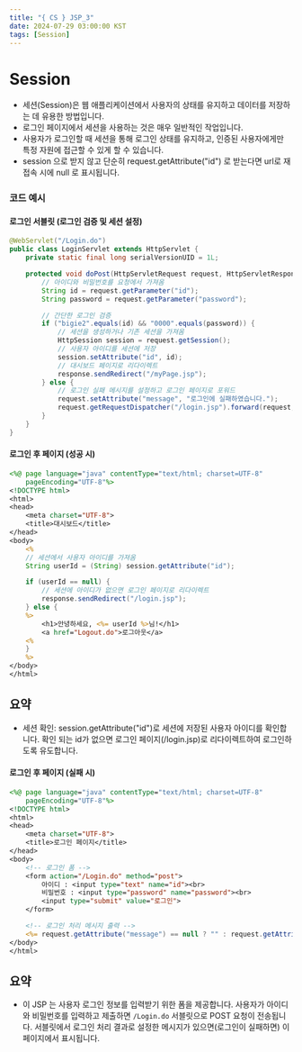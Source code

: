 ```yaml
---
title: "{ CS } JSP_3"
date: 2024-07-29 03:00:00 KST
tags: [Session]
---
```


# Session

- 세션(Session)은 웹 애플리케이션에서 사용자의 상태를 유지하고 데이터를 저장하는 데 유용한 방법입니다.
- 로그인 페이지에서 세션을 사용하는 것은 매우 일반적인 작업입니다.
- 사용자가 로그인할 때 세션을 통해 로그인 상태를 유지하고, 인증된 사용자에게만 특정 자원에 접근할 수 있게 할 수 있습니다.
- session 으로 받지 않고 단순히 request.getAttribute("id") 로 받는다면 url로 재접속 시에 null 로 표시됩니다.

### 코드 예시

#### 로그인 서블릿 (로그인 검증 및 세션 설정)

```java
@WebServlet("/Login.do")
public class LoginServlet extends HttpServlet {
    private static final long serialVersionUID = 1L;

    protected void doPost(HttpServletRequest request, HttpServletResponse response) throws ServletException, IOException {
        // 아이디와 비밀번호를 요청에서 가져옴
        String id = request.getParameter("id");
        String password = request.getParameter("password");

        // 간단한 로그인 검증
        if ("bigie2".equals(id) && "0000".equals(password)) {
            // 세션을 생성하거나 기존 세션을 가져옴
            HttpSession session = request.getSession();
            // 사용자 아이디를 세션에 저장
            session.setAttribute("id", id);
            // 대시보드 페이지로 리다이렉트
            response.sendRedirect("/myPage.jsp");
        } else {
            // 로그인 실패 메시지를 설정하고 로그인 페이지로 포워드
            request.setAttribute("message", "로그인에 실패하였습니다.");
            request.getRequestDispatcher("/login.jsp").forward(request, response);
        }
    }
}
```

#### 로그인 후 페이지 (성공 시)

```jsp
<%@ page language="java" contentType="text/html; charset=UTF-8"
    pageEncoding="UTF-8"%>
<!DOCTYPE html>
<html>
<head>
    <meta charset="UTF-8">
    <title>대시보드</title>
</head>
<body>
    <%
    // 세션에서 사용자 아이디를 가져옴
    String userId = (String) session.getAttribute("id");

    if (userId == null) {
        // 세션에 아이디가 없으면 로그인 페이지로 리다이렉트
        response.sendRedirect("/login.jsp");
    } else {
    %>
        <h1>안녕하세요, <%= userId %>님!</h1>
        <a href="Logout.do">로그아웃</a>
    <%
    }
    %>
</body>
</html>
```

## 요약

- 세션 확인: session.getAttribute("id")로 세션에 저장된 사용자 아이디를 확인합니다. 확인 되는 id가 없으면 로그인 페이지(/login.jsp)로 리다이렉트하여 로그인하도록 유도합니다.

#### 로그인 후 페이지 (실패 시)

```jsp
<%@ page language="java" contentType="text/html; charset=UTF-8"
    pageEncoding="UTF-8"%>
<!DOCTYPE html>
<html>
<head>
    <meta charset="UTF-8">
    <title>로그인 페이지</title>
</head>
<body>
    <!-- 로그인 폼 -->
    <form action="/Login.do" method="post">
        아이디 : <input type="text" name="id"><br>
        비밀번호 : <input type="password" name="password"><br>
        <input type="submit" value="로그인">
    </form>

    <!-- 로그인 처리 메시지 출력 -->
    <%= request.getAttribute("message") == null ? "" : request.getAttribute("message") %>
</body>
</html>
```

## 요약

- 이 JSP 는 사용자 로그인 정보를 입력받기 위한 폼을 제공합니다.
  사용자가 아이디와 비밀번호를 입력하고 제출하면 `/Login.do` 서블릿으로 POST 요청이 전송됩니다.
  서블릿에서 로그인 처리 결과로 설정한 메시지가 있으면(로그인이 실패하면) 이 페이지에서 표시됩니다.
